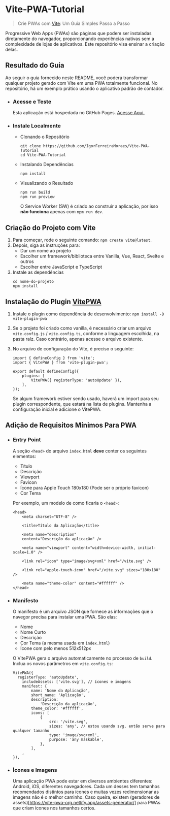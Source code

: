 # Vite-PWA-Tutorial

> Crie PWAs com [Vite](https://vitejs.dev/): Um Guia Simples Passo a Passo

Progressive Web Apps (PWAs) são páginas que podem ser instaladas diretamente do navegador, proporcionando experiências nativas sem a complexidade de lojas de aplicativos. Este repositório visa ensinar a criação delas.

## Resultado do Guia

Ao seguir o guia fornecido neste README, você poderá transformar qualquer projeto gerado com Vite em uma PWA totalmente funcional. No repositório, há um exemplo prático usando o aplicativo padrão de contador.

-   ### Acesse e Teste

    Esta aplicação está hospedada no GitHub Pages. [Acesse Aqui.](https://github.com/IgorFerreiraMoraes/Vite-PWA-Tutorial)

-   ### Instale Localmente
    -   Clonando o Repositório
        ```
        git clone https://github.com/IgorFerreiraMoraes/Vite-PWA-Tutorial
        cd Vite-PWA-Tutorial
        ```
    -   Instalando Dependências
        ```
        npm install
        ```
    -   Visualizando o Resultado
        ```
        npm run build
        npm run preview
        ```
        O Service Worker (SW) é criado ao construir a aplicação, por isso **não funciona** apenas com `npm run dev`.

## Criação do Projeto com Vite

1. Para começar, rode o seguinte comando: `npm create vite@latest`.
2. Depois, siga as instruções para:
    - Dar um nome ao projeto
    - Escolher um framework/biblioteca entre Vanilla, Vue, React, Svelte e outros
    - Escolher entre JavaScript e TypeScript
3. Instale as dependências
    ```
    cd nome-do-projeto
    npm install
    ```

## Instalação do Plugin [VitePWA](https://vite-pwa-org.netlify.app/)

1. Instale o plugin como dependência de desenvolvimento: `npm install -D vite-plugin-pwa`
2. Se o projeto foi criado como vanilla, é necessário criar um arquivo `vite.config.js` / `vite.config.ts`, conforme a linguagem escolhida, na pasta raíz. Caso contrário, apenas acesse o arquivo existente.
3. No arquivo de configuração do Vite, é preciso o seguinte:

    ```
    import { defineConfig } from 'vite';
    import { VitePWA } from 'vite-plugin-pwa';

    export default defineConfig({
        plugins: [
            VitePWA({ registerType: 'autoUpdate' }),
        ],
    });
    ```

    Se algum framework estiver sendo usado, haverá um import para seu plugin correspondente, que estará na lista de plugins. Mantenha a configuração inicial e adicione o VitePWA.

## Adição de Requisitos Mínimos Para PWA

-   ### Entry Point

    A seção `<head>` do arquivo `index.html` **deve** conter os seguintes elementos:

    -   Título
    -   Descrição
    -   Viewport
    -   Favicon
    -   Ícone para Apple Touch 180x180 (Pode ser o próprio favicon)
    -   Cor Tema

    Por exemplo, um modelo de como ficaria o `<head>`:

    ```
    <head>
        <meta charset="UTF-8" />

        <title>Título da Aplicação</title>

        <meta name="description"
        content="Descrição da aplicação" />

        <meta name="viewport" content="width=device-width, initial-scale=1.0" />

        <link rel="icon" type="image/svg+xml" href="/vite.svg" />

        <link rel="apple-touch-icon" href="/vite.svg" sizes="180x180" />

        <meta name="theme-color" content="#ffffff" />
    </head>
    ```

-   ### Manifesto

    O manifesto é um arquivo JSON que fornece as informações que o navegor precisa para instalar uma PWA. São elas:

    -   Nome
    -   Nome Curto
    -   Descrição
    -   Cor Tema (a mesma usada em `index.html`)
    -   Ícone com pelo menos 512x512px

    O VitePWA gera o arquivo automaticamente no processo de `build`. Inclua os novos parâmetros em `vite.config.ts`:
    
    ```
    VitePWA({
      registerType: 'autoUpdate',
    	includeAssets: ['vite.svg'], // ícones e imagens
    	manifest: {
    		name: 'Nome da Aplicação',
    		short_name: 'Aplicação',
    		description:
    		    'Descrição da aplicação',
    		theme_color: '#ffffff',
    		icons: [
    		    {
    			    src: '/vite.svg',
    			    sizes: 'any', // estou usando svg, então serve para qualquer tamanho
    			    type: 'image/svg+xml',
    			    purpose: 'any maskable',
    		    },
    		],
    	,
    }),
    ```

-   ### Ícones e Imagens
    Uma aplicação PWA pode estar em diversos ambientes diferentes: Android, iOS, diferentes navegadores. Cada um desses tem tamanhos recomendados distintos para ícones e muitas vezes redimensionar as imagens não é o melhor caminho. Caso queira, existem (geradores de assets)[https://vite-pwa-org.netlify.app/assets-generator/] para PWAs que criam ícones nos tamanhos certos.
